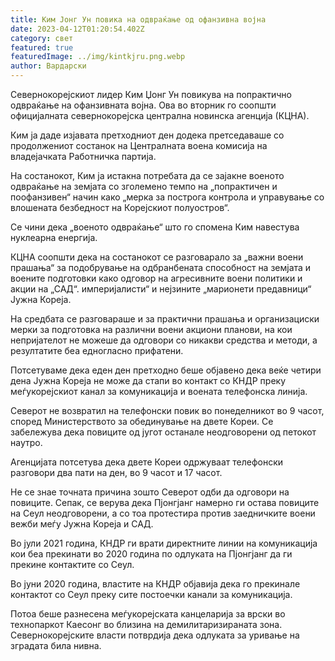 ```yaml
---
title: Ким Јонг Ун повика на одвраќање од офанзивна војна
date: 2023-04-12T01:20:54.402Z
category: свет
featured: true
featuredImage: ../img/kintkjru.png.webp
author: Вардарски
---
```


Севернокорејскиот лидер Ким Џонг Ун повикува на попрактично одвраќање на офанзивната војна. Ова во вторник го соопшти официјалната севернокорејска централна новинска агенција (КЦНА).

Ким ја даде изјавата претходниот ден додека претседаваше со продолжениот состанок на Централната воена комисија на владејачката Работничка партија.

На состанокот, Ким ја истакна потребата да се зајакне военото одвраќање на земјата со зголемено темпо на „попрактичен и поофанзивен“ начин како „мерка за построга контрола и управување со влошената безбедност на Корејскиот полуостров“.

Се чини дека „военото одвраќање“ што го спомена Ким навестува нуклеарна енергија.

КЦНА соопшти дека на состанокот се разговарало за „важни воени прашања“ за подобрување на одбранбената способност на земјата и воените подготовки како одговор на агресивните воени политики и акции на „САД“. империјалисти“ и нејзините „марионети предавници“ Јужна Кореја.

На средбата се разговараше и за практични прашања и организациски мерки за подготовка на различни воени акциони планови, на кои непријателот не можеше да одговори со никакви средства и методи, а резултатите беа едногласно прифатени.

Потсетуваме дека еден ден претходно беше објавено дека веќе четири дена Јужна Кореја не може да стапи во контакт со КНДР преку меѓукорејскиот канал за комуникација и воената телефонска линија.

Северот не возвратил на телефонски повик во понеделникот во 9 часот, според Министерството за обединување на двете Кореи. Се забележува дека повиците од југот останале неодговорени од петокот наутро.

Агенцијата потсетува дека двете Кореи одржуваат телефонски разговори два пати на ден, во 9 часот и 17 часот.

Не се знае точната причина зошто Северот одби да одговори на повиците. Сепак, се верува дека Пјонгјанг намерно ги остава повиците на Сеул неодговорени, а со тоа протестира против заедничките воени вежби меѓу Јужна Кореја и САД.

Во јули 2021 година, КНДР ги врати директните линии на комуникација кои беа прекинати во 2020 година по одлуката на Пјонгјанг да ги прекине контактите со Сеул.

Во јуни 2020 година, властите на КНДР објавија дека го прекинале контактот со Сеул преку сите постоечки канали за комуникација.

Потоа беше разнесена меѓукорејската канцеларија за врски во технопаркот Каесонг во близина на демилитаризираната зона. Севернокорејските власти потврдија дека одлуката за уривање на зградата била нивна.
